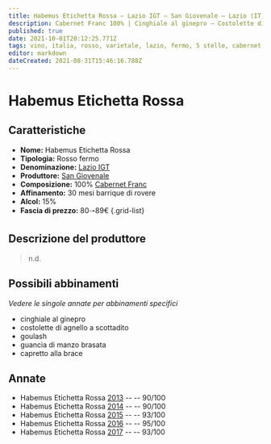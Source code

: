 ```yaml
---
title: Habemus Etichetta Rossa – Lazio IGT – San Giovenale – Lazio (IT) – 80🠒89€ – 4★-5★
description: Cabernet Franc 100% | Cinghiale al ginepro – Costolette di agnello a scottadito – Goulash – Guancia di manzo brasata – Capretto alla brace
published: true
date: 2021-10-01T20:12:25.771Z
tags: vino, italia, rosso, varietale, lazio, fermo, 5 stelle, cabernet franc, cinghiale al ginepro, costolette di agnello a scottadito, goulash, guancia di manzo brasata, capretto alla brace, 80🠒89€
editor: markdown
dateCreated: 2021-08-31T15:46:16.788Z
---
```


# Habemus Etichetta Rossa

## Caratteristiche
- **Nome:** Habemus Etichetta Rossa
- **Tipologia:** Rosso fermo
- **Denominazione:** [Lazio IGT](/denominazioni/Italia/Lazio/IGT/Lazio)
- **Produttore:** [San Giovenale](/produttori/Italia/Lazio/San-Giovenale) 
- **Composizione:** 100% [Cabernet Franc](/vitigni/Francia/bacca-nera/cabernet-franc)
- **Affinamento:** 30 mesi barrique di rovere
- **Alcol:** 15%
- **Fascia di prezzo:** 80🠒89€
{.grid-list}

## Descrizione del produttore

> n.d.

## Possibili abbinamenti
*Vedere le singole annate per abbinamenti specifici*

- cinghiale al ginepro
- costolette di agnello a scottadito
- goulash
- guancia di manzo brasata
- capretto alla brace

## Annate
- Habemus Etichetta Rossa [2013](/vini/Italia/Lazio/San-Giovenale/Habemus-Etichetta-Rossa/2013) -- <span class="star-4"></span> -- 90/100
- Habemus Etichetta Rossa [2014](/vini/Italia/Lazio/San-Giovenale/Habemus-Etichetta-Rossa/2014) -- <span class="star-4"></span> -- 90/100
- Habemus Etichetta Rossa [2015](/vini/Italia/Lazio/San-Giovenale/Habemus-Etichetta-Rossa/2015) -- <span class="star-5"></span> -- 93/100
- Habemus Etichetta Rossa [2016](/vini/Italia/Lazio/San-Giovenale/Habemus-Etichetta-Rossa/2016) -- <span class="star-5"></span> -- 95/100
- Habemus Etichetta Rossa [2017](/vini/Italia/Lazio/San-Giovenale/Habemus-Etichetta-Rossa/2017) -- <span class="star-5"></span> -- 93/100


